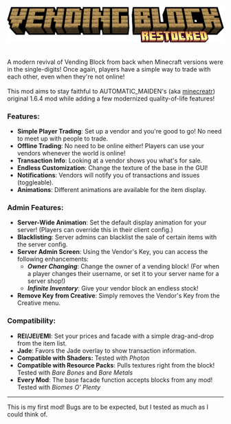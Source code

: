 <div align="center"><img src="/.github/assets/title.png" alt="Vending Block (logo)"></img></div>
<br/>
<br/>
A modern revival of Vending Block from back when Minecraft versions were in the single-digits! Once again, players have a simple way to trade with each other, even when they're not online!
<br/>
<br/>
This mod aims to stay faithful to AUTOMATIC_MAIDEN's (aka <a href="https://www.curseforge.com/members/minecreatr/projects">minecreatr</a>) original 1.6.4 mod while adding a few modernized quality-of-life features!

### Features:
- **Simple Player Trading**: Set up a vendor and you're good to go! No need to meet up with people to trade.
- **Offline Trading**: No need to be online either! Players can use your vendors whenever the world is online!
- **Transaction Info**: Looking at a vendor shows you what's for sale.
- **Endless Customization**: Change the texture of the base in the GUI!
- **Notifications**: Vendors will notify you of transactions and issues (toggleable).
- **Animations**: Different animations are available for the item display.

### Admin Features:
- **Server-Wide Animation**: Set the default display animation for your server! (Players can override this in their client config.)
- **Blacklisting**: Server admins can blacklist the sale of certain items with the server config.
- **Server Admin Screen**: Using the Vendor's Key, you can access the following enhancements:
  - ***Owner Changing***: Change the owner of a vending block! (For when a player changes their username, or set it to your server name for a server shop!)
  - ***Infinite Inventory***: Give your vendor block an endless stock!
- **Remove Key from Creative**: Simply removes the Vendor's Key from the Creative menu.

### Compatibility:
- **REI/JEI/EMI**: Set your prices and facade with a simple drag-and-drop from the item list.
- **Jade**: Favors the Jade overlay to show transaction information.
- **Compatible with Shaders:** Tested with *Photon*
- **Compatible with Resource Packs**: Pulls textures right from the block! Tested with *Bare Bones* and *Bare Metals*
- **Every Mod**: The base facade function accepts blocks from any mod! Tested with *Biomes O' Plenty*

---

This is my first mod! Bugs are to be expected, but I tested as much as I could think of.
